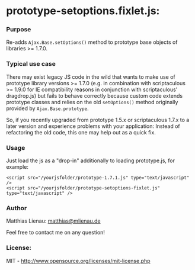 # prototype-setoptions.fixlet.js:

### Purpose

Re-adds ```Ajax.Base.setOptions()``` method to prototype base objects of libraries >= 1.7.0.
    
### Typical use case

There may exist legacy JS code in the wild that wants to make use of prototype library versions >= 1.7.0 
(e.g. in combination with scriptaculous >= 1.9.0 for IE compatibility reasons in conjunction with scriptaculous' dragdrop.js) 
but fails to behave correctly because custom code extends prototype classes and relies on the old ```setOptions()``` method 
originally provided by ```Ajax.Base.prototype```. 

So, if you recently upgraded from prototype 1.5.x or scriptaculous 1.7.x to a later version and experience problems 
with your application: Instead of refactoring the old code, this one may help out as a quick fix.

### Usage

Just load the js as a "drop-in" additionally to loading prototype.js, for example:

    <script src="/yourjsfolder/prototype-1.7.1.js" type="text/javascript" />
    <script src="/yourjsfolder/prototype-setoptions-fixlet.js" type="text/javascript" />

### Author

Matthias Lienau: <matthias@mlienau.de>

Feel free to contact me on any question!

### License: 

MIT - http://www.opensource.org/licenses/mit-license.php
